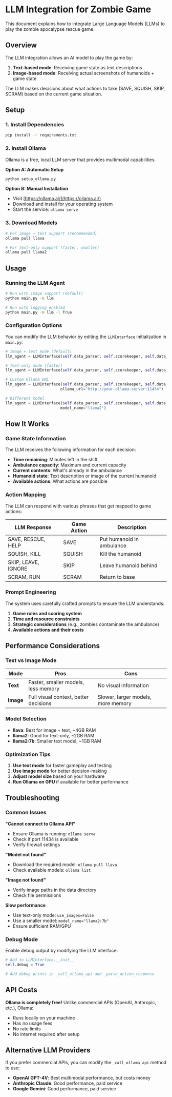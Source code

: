 # LLM Integration for Zombie Game

This document explains how to integrate Large Language Models (LLMs) to play the zombie apocalypse rescue game.

## Overview

The LLM integration allows an AI model to play the game by:
1. **Text-based mode**: Receiving game state as text descriptions
2. **Image-based mode**: Receiving actual screenshots of humanoids + game state

The LLM makes decisions about what actions to take (SAVE, SQUISH, SKIP, SCRAM) based on the current game situation.

## Setup

### 1. Install Dependencies

```bash
pip install -r requirements.txt
```

### 2. Install Ollama

Ollama is a free, local LLM server that provides multimodal capabilities.

**Option A: Automatic Setup**
```bash
python setup_ollama.py
```

**Option B: Manual Installation**
- Visit [https://ollama.ai/](https://ollama.ai/)
- Download and install for your operating system
- Start the service: `ollama serve`

### 3. Download Models

```bash
# For image + text support (recommended)
ollama pull llava

# For text-only support (faster, smaller)
ollama pull llama2
```

## Usage

### Running the LLM Agent

```bash
# Run with image support (default)
python main.py -m llm

# Run with logging enabled
python main.py -m llm -l True
```

### Configuration Options

You can modify the LLM behavior by editing the `LLMInterface` initialization in `main.py`:

```python
# Image + text mode (default)
llm_agent = LLMInterface(self.data_parser, self.scorekeeper, self.data_fp, use_images=True)

# Text-only mode (faster)
llm_agent = LLMInterface(self.data_parser, self.scorekeeper, self.data_fp, use_images=False)

# Custom Ollama URL
llm_agent = LLMInterface(self.data_parser, self.scorekeeper, self.data_fp, 
                        ollama_url="http://your-ollama-server:11434")

# Different model
llm_agent = LLMInterface(self.data_parser, self.scorekeeper, self.data_fp, 
                        model_name="llama2")
```

## How It Works

### Game State Information

The LLM receives the following information for each decision:

- **Time remaining**: Minutes left in the shift
- **Ambulance capacity**: Maximum and current capacity
- **Current contents**: What's already in the ambulance
- **Humanoid state**: Text description or image of the current humanoid
- **Available actions**: What actions are possible

### Action Mapping

The LLM can respond with various phrases that get mapped to game actions:

| LLM Response | Game Action | Description |
|--------------|-------------|-------------|
| SAVE, RESCUE, HELP | SAVE | Put humanoid in ambulance |
| SQUISH, KILL | SQUISH | Kill the humanoid |
| SKIP, LEAVE, IGNORE | SKIP | Leave humanoid behind |
| SCRAM, RUN | SCRAM | Return to base |

### Prompt Engineering

The system uses carefully crafted prompts to ensure the LLM understands:

1. **Game rules and scoring system**
2. **Time and resource constraints**
3. **Strategic considerations** (e.g., zombies contaminate the ambulance)
4. **Available actions and their costs**

## Performance Considerations

### Text vs Image Mode

| Mode | Pros | Cons |
|------|------|------|
| **Text** | Faster, smaller models, less memory | No visual information |
| **Image** | Full visual context, better decisions | Slower, larger models, more memory |

### Model Selection

- **llava**: Best for image + text, ~4GB RAM
- **llama2**: Good for text-only, ~2GB RAM
- **llama2:7b**: Smaller text model, ~1GB RAM

### Optimization Tips

1. **Use text mode** for faster gameplay and testing
2. **Use image mode** for better decision-making
3. **Adjust model size** based on your hardware
4. **Run Ollama on GPU** if available for better performance

## Troubleshooting

### Common Issues

**"Cannot connect to Ollama API"**
- Ensure Ollama is running: `ollama serve`
- Check if port 11434 is available
- Verify firewall settings

**"Model not found"**
- Download the required model: `ollama pull llava`
- Check available models: `ollama list`

**"Image not found"**
- Verify image paths in the data directory
- Check file permissions

**Slow performance**
- Use text-only mode: `use_images=False`
- Use a smaller model: `model_name="llama2:7b"`
- Ensure sufficient RAM/GPU

### Debug Mode

Enable debug output by modifying the LLM interface:

```python
# Add to LLMInterface.__init__
self.debug = True

# Add debug prints in _call_ollama_api and _parse_action_response
```

## API Costs

**Ollama is completely free!** Unlike commercial APIs (OpenAI, Anthropic, etc.), Ollama:
- Runs locally on your machine
- Has no usage fees
- No rate limits
- No internet required after setup

## Alternative LLM Providers

If you prefer commercial APIs, you can modify the `_call_ollama_api` method to use:

- **OpenAI GPT-4V**: Best multimodal performance, but costs money
- **Anthropic Claude**: Good performance, paid service
- **Google Gemini**: Good performance, paid service
